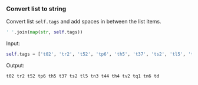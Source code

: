 ### Convert list to string

Convert list `self.tags` and add spaces in between the list items.

```py
' '.join(map(str, self.tags))
```

Input:
```py
self.tags = ['t02', 'tr2', 't52', 'tp6', 'th5', 't37', 'ts2', 'tl5', 'tn3', 't44', 'th4', 'tv2', 'tq1', 'tn6', 'td']
```

Output:
```py
t02 tr2 t52 tp6 th5 t37 ts2 tl5 tn3 t44 th4 tv2 tq1 tn6 td
```

